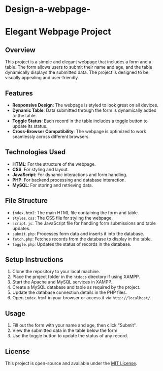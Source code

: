 # Design-a-webpage-
# Elegant Webpage Project

## Overview
This project is a simple and elegant webpage that includes a form and a table. The form allows users to submit their name and age, and the table dynamically displays the submitted data. The project is designed to be visually appealing and user-friendly.

## Features
- **Responsive Design**: The webpage is styled to look great on all devices.
- **Dynamic Table**: Data submitted through the form is dynamically added to the table.
- **Toggle Status**: Each record in the table includes a toggle button to update its status.
- **Cross-Browser Compatibility**: The webpage is optimized to work seamlessly across different browsers.

## Technologies Used
- **HTML**: For the structure of the webpage.
- **CSS**: For styling and layout.
- **JavaScript**: For dynamic interactions and form handling.
- **PHP**: For backend processing and database interaction.
- **MySQL**: For storing and retrieving data.

## File Structure
- `index.html`: The main HTML file containing the form and table.
- `styles.css`: The CSS file for styling the webpage.
- `script.js`: The JavaScript file for handling form submissions and table updates.
- `submit.php`: Processes form data and inserts it into the database.
- `fetch.php`: Fetches records from the database to display in the table.
- `toggle.php`: Updates the status of records in the database.

## Setup Instructions
1. Clone the repository to your local machine.
2. Place the project folder in the `htdocs` directory if using XAMPP.
3. Start the Apache and MySQL services in XAMPP.
4. Create a MySQL database and table as required by the project.
5. Update the database connection details in the PHP files.
6. Open `index.html` in your browser or access it via `http://localhost/`.

## Usage
1. Fill out the form with your name and age, then click "Submit".
2. View the submitted data in the table below the form.
3. Use the toggle button to update the status of any record.

## License
This project is open-source and available under the [MIT License](LICENSE).
